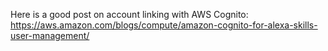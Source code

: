 Here is a good post on account linking with AWS Cognito: https://aws.amazon.com/blogs/compute/amazon-cognito-for-alexa-skills-user-management/
